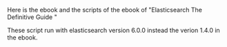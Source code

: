 Here is the ebook and the scripts of the ebook of "Elasticsearch The Definitive Guide "

These script run with elasticsearch version 6.0.0 instead the verion 1.4.0 in the ebook.
